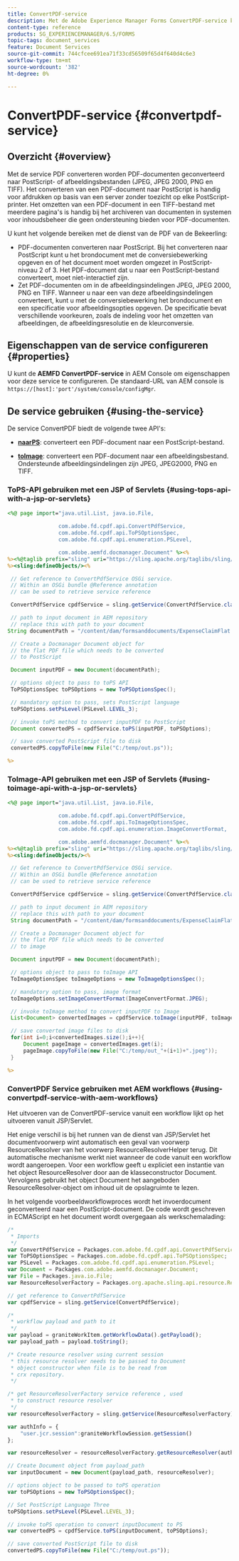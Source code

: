 ```yaml
---
title: ConvertPDF-service
description: Met de Adobe Experience Manager Forms ConvertPDF-service kunt u PDF-documenten converteren naar PostScript- of afbeeldingsbestanden.
content-type: reference
products: SG_EXPERIENCEMANAGER/6.5/FORMS
topic-tags: document_services
feature: Document Services
source-git-commit: 744cfcee691ea71f33cd56509f65d4f640d4c6e3
workflow-type: tm+mt
source-wordcount: '382'
ht-degree: 0%

---
```


# ConvertPDF-service {#convertpdf-service}

## Overzicht {#overview}

Met de service PDF converteren worden PDF-documenten geconverteerd naar PostScript- of afbeeldingsbestanden (JPEG, JPEG 2000, PNG en TIFF). Het converteren van een PDF-document naar PostScript is handig voor afdrukken op basis van een server zonder toezicht op elke PostScript-printer. Het omzetten van een PDF-document in een TIFF-bestand met meerdere pagina&#39;s is handig bij het archiveren van documenten in systemen voor inhoudsbeheer die geen ondersteuning bieden voor PDF-documenten.

U kunt het volgende bereiken met de dienst van de PDF van de Bekeerling:

* PDF-documenten converteren naar PostScript. Bij het converteren naar PostScript kunt u het brondocument met de conversiebewerking opgeven en of het document moet worden omgezet in PostScript-niveau 2 of 3. Het PDF-document dat u naar een PostScript-bestand converteert, moet niet-interactief zijn.
* Zet PDF-documenten om in de afbeeldingsindelingen JPEG, JPEG 2000, PNG en TIFF. Wanneer u naar een van deze afbeeldingsindelingen converteert, kunt u met de conversiebewerking het brondocument en een specificatie voor afbeeldingsopties opgeven. De specificatie bevat verschillende voorkeuren, zoals de indeling voor het omzetten van afbeeldingen, de afbeeldingsresolutie en de kleurconversie.

## Eigenschappen van de service configureren   {#properties}

U kunt de **AEMFD ConvertPDF-service** in AEM Console om eigenschappen voor deze service te configureren. De standaard-URL van AEM console is `https://[host]:'port'/system/console/configMgr`.

## De service gebruiken {#using-the-service}

De service ConvertPDF biedt de volgende twee API&#39;s:

* **[naarPS](https://helpx.adobe.com/experience-manager/6-3/forms/javadocs/com/adobe/fd/cpdf/api/ConvertPdfService.html#toPS)**: converteert een PDF-document naar een PostScript-bestand.

* **[toImage](https://helpx.adobe.com/experience-manager/6-3/forms/javadocs/com/adobe/fd/cpdf/api/ConvertPdfService.html#toImage)**: converteert een PDF-document naar een afbeeldingsbestand. Ondersteunde afbeeldingsindelingen zijn JPEG, JPEG2000, PNG en TIFF.

### ToPS-API gebruiken met een JSP of Servlets {#using-tops-api-with-a-jsp-or-servlets}

```jsp
<%@ page import="java.util.List, java.io.File,

                com.adobe.fd.cpdf.api.ConvertPdfService,
                com.adobe.fd.cpdf.api.ToPSOptionsSpec,
                com.adobe.fd.cpdf.api.enumeration.PSLevel,

                com.adobe.aemfd.docmanager.Document" %><%
%><%@taglib prefix="sling" uri="https://sling.apache.org/taglibs/sling/1.0" %><%
%><sling:defineObjects/><%

 // Get reference to ConvertPdfService OSGi service.
 // Within an OSGi bundle @Reference annotation
 // can be used to retrieve service reference

 ConvertPdfService cpdfService = sling.getService(ConvertPdfService.class);

 // path to input document in AEM repository
 // replace this with path to your document
String documentPath = "/content/dam/formsanddocuments/ExpenseClaimFlat.pdf";

 // Create a Docmanager Document object for
 // the flat PDF file which needs to be converted
 // to PostScript

 Document inputPDF = new Document(documentPath);

 // options object to pass to toPS API
 ToPSOptionsSpec toPSOptions = new ToPSOptionsSpec();

 // mandatory option to pass, sets PostScript language
 toPSOptions.setPsLevel(PSLevel.LEVEL_3);

 // invoke toPS method to convert inputPDF to PostScript
 Document convertedPS = cpdfService.toPS(inputPDF, toPSOptions);

 // save converted PostScript file to disk
 convertedPS.copyToFile(new File("C:/temp/out.ps"));

%>
```

### ToImage-API gebruiken met een JSP of Servlets {#using-toimage-api-with-a-jsp-or-servlets}

```jsp
<%@ page import="java.util.List, java.io.File,

                com.adobe.fd.cpdf.api.ConvertPdfService,
                com.adobe.fd.cpdf.api.ToImageOptionsSpec,
                com.adobe.fd.cpdf.api.enumeration.ImageConvertFormat,

                com.adobe.aemfd.docmanager.Document" %><%
%><%@taglib prefix="sling" uri="https://sling.apache.org/taglibs/sling/1.0" %><%
%><sling:defineObjects/><%

 // Get reference to ConvertPdfService OSGi service.
 // Within an OSGi bundle @Reference annotation
 // can be used to retrieve service reference

 ConvertPdfService cpdfService = sling.getService(ConvertPdfService.class);

 // path to input document in AEM repository
 // replace this with path to your document
 String documentPath = "/content/dam/formsanddocuments/ExpenseClaimFlat.pdf";

 // Create a Docmanager Document object for
 // the flat PDF file which needs to be converted
 // to image

 Document inputPDF = new Document(documentPath);

 // options object to pass to toImage API
 ToImageOptionsSpec toImageOptions = new ToImageOptionsSpec();

 // mandatory option to pass, image format
 toImageOptions.setImageConvertFormat(ImageConvertFormat.JPEG);

 // invoke toImage method to convert inputPDF to Image
 List<Document> convertedImages = cpdfService.toImage(inputPDF, toImageOptions);

 // save converted image files to disk
 for(int i=0;i<convertedImages.size();i++){
     Document pageImage = convertedImages.get(i);
     pageImage.copyToFile(new File("C:/temp/out_"+(i+1)+".jpeg"));
 }

%>
```

### ConvertPDF Service gebruiken met AEM workflows {#using-convertpdf-service-with-aem-workflows}

Het uitvoeren van de ConvertPDF-service vanuit een workflow lijkt op het uitvoeren vanuit JSP/Servlet.

Het enige verschil is bij het runnen van de dienst van JSP/Servlet het documentvoorwerp wint automatisch een geval van voorwerp ResourceResolver van het voorwerp ResourceResolverHelper terug. Dit automatische mechanisme werkt niet wanneer de code vanuit een workflow wordt aangeroepen. Voor een workflow geeft u expliciet een instantie van het object ResourceResolver door aan de klasseconstructor Document. Vervolgens gebruikt het object Document het aangeboden ResourceResolver-object om inhoud uit de opslagruimte te lezen.

In het volgende voorbeeldworkflowproces wordt het invoerdocument geconverteerd naar een PostScript-document. De code wordt geschreven in ECMAScript en het document wordt overgegaan als werkschemalading:

```javascript
/*
 * Imports
 */
var ConvertPdfService = Packages.com.adobe.fd.cpdf.api.ConvertPdfService;
var ToPSOptionsSpec = Packages.com.adobe.fd.cpdf.api.ToPSOptionsSpec;
var PSLevel = Packages.com.adobe.fd.cpdf.api.enumeration.PSLevel;
var Document = Packages.com.adobe.aemfd.docmanager.Document;
var File = Packages.java.io.File;
var ResourceResolverFactory = Packages.org.apache.sling.api.resource.ResourceResolverFactory;

// get reference to ConvertPdfService
var cpdfService = sling.getService(ConvertPdfService);

/*
 * workflow payload and path to it
 */
var payload = graniteWorkItem.getWorkflowData().getPayload();
var payload_path = payload.toString();

/* Create resource resolver using current session
 * this resource resolver needs to be passed to Document
 * object constructor when file is to be read from
 * crx repository.
 */

/* get ResourceResolverFactory service reference , used
 * to construct resource resolver
 */
var resourceResolverFactory = sling.getService(ResourceResolverFactory);

var authInfo = {
    "user.jcr.session":graniteWorkflowSession.getSession()
};

var resourceResolver = resourceResolverFactory.getResourceResolver(authInfo);

// Create Document object from payload_path
var inputDocument = new Document(payload_path, resourceResolver);

// options object to be passed to toPS operation
var toPSOptions = new ToPSOptionsSpec();

// Set PostScript Language Three
toPSOptions.setPsLevel(PSLevel.LEVEL_3);

// invoke toPS operation to convert inputDocument to PS
var convertedPS = cpdfService.toPS(inputDocument, toPSOptions);

// save converted PostScript file to disk
convertedPS.copyToFile(new File("C:/temp/out.ps"));
```

